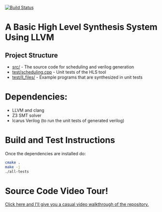 [![Build Status](https://travis-ci.org/dillonhuff/DHLS.svg?branch=master)](https://travis-ci.org/dillonhuff/DHLS)

# A Basic High Level Synthesis System Using LLVM

## Project Structure

* [src/](src/) - The source code for scheduling and verilog generation
* [test/scheduling.cpp](test/scheduling.cpp) - Unit tests of the HLS tool
* [test/ll_files/](test/ll_files/) - Example programs that are synthesized in unit tests

# Dependencies:

* LLVM and clang
* Z3 SMT solver
* Icarus Verilog (to run the unit tests of generated verilog)

# Build and Test Instructions

Once the dependencies are installed do:

```bash
cmake .
make -j
./all-tests 
```

# Source Code Video Tour!

[Click here and I'll give you a casual video walkthrough of the repository.](https://www.youtube.com/watch?v=1DOvSIA8jyM)